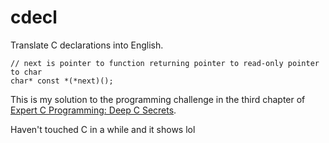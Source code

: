 # cdecl

Translate C declarations into English.

```
// next is pointer to function returning pointer to read-only pointer to char
char* const *(*next)();
```

This is my solution to the programming challenge in the third chapter of [Expert C Programming: Deep C Secrets](https://www.amazon.it/Expert-Programming-Peter-Van-Linden/dp/0131774298).


Haven't touched C in a while and it shows lol
